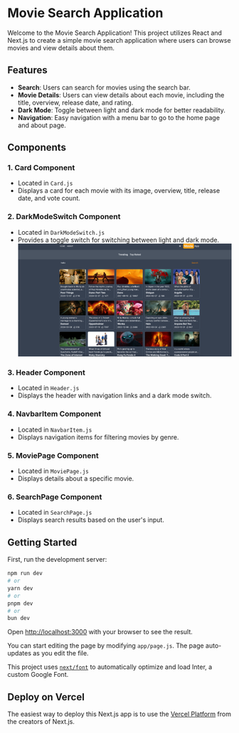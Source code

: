# Movie Search Application

Welcome to the Movie Search Application! This project utilizes React and Next.js to create a simple movie search application where users can browse movies and view details about them.

## Features

- **Search**: Users can search for movies using the search bar.
- **Movie Details**: Users can view details about each movie, including the title, overview, release date, and rating.
- **Dark Mode**: Toggle between light and dark mode for better readability.
- **Navigation**: Easy navigation with a menu bar to go to the home page and about page.

## Components

### 1. Card Component
- Located in `Card.js`
- Displays a card for each movie with its image, overview, title, release date, and vote count.

### 2. DarkModeSwitch Component
- Located in `DarkModeSwitch.js`
- Provides a toggle switch for switching between light and dark mode.
![alt text](<Screenshot 2024-03-20 at 1.13.27 PM.png>)
### 3. Header Component
- Located in `Header.js`
- Displays the header with navigation links and a dark mode switch.

### 4. NavbarItem Component
- Located in `NavbarItem.js`
- Displays navigation items for filtering movies by genre.

### 5. MoviePage Component
- Located in `MoviePage.js`
- Displays details about a specific movie.

### 6. SearchPage Component
- Located in `SearchPage.js`
- Displays search results based on the user's input.


## Getting Started

First, run the development server:

```bash
npm run dev
# or
yarn dev
# or
pnpm dev
# or
bun dev
```

Open [http://localhost:3000](http://localhost:3000) with your browser to see the result.

You can start editing the page by modifying `app/page.js`. The page auto-updates as you edit the file.

This project uses [`next/font`](https://nextjs.org/docs/basic-features/font-optimization) to automatically optimize and load Inter, a custom Google Font.


## Deploy on Vercel

The easiest way to deploy this Next.js app is to use the [Vercel Platform](https://vercel.com/new?utm_medium=default-template&filter=next.js&utm_source=create-next-app&utm_campaign=create-next-app-readme) from the creators of Next.js.

